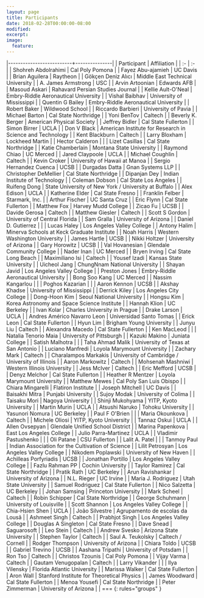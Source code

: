```yaml
---
layout: page
title: Participants
date: 2018-02-28T00:00:00-08:00
modified:
excerpt:
image:
  feature:
---
```


<style >
tbody tr:nth-child(odd)  {background: #FFF;}
tbody tr:nth-child(even) {background: #F5F5F5;}
tbody tr:hover {background: #ffa366;}
</style>

|--------------------------+---------------|
| Participant | Affiliation |
| :-                       | :-            |
| 	Shohreh Abdolrahimi	 | 	Cal Poly Pomona	 |
| 	Fayez Abu-ajamieh	 | 	UC Davis	 |
| 	Brian Aguilera	 | 	Raytheon	 |
| 	Gökçen Deniz Alıcı	 | 	Middle East Technical University	 |
| 	A. James Armstrong	 | 	USC	 |
| 	Arvin Artoonian	 | 	Edwards AFB	 |
| 	Masoud Askari	 | 	Rahavard Persian Studies Journal	 |
| 	Kellie Ault-O'Neal	 | 	Embry-Riddle Aeronautical University	 |
| 	Vishal Baibhav	 | 	University of Mississippi	 |
| 	Quentin G Bailey	 | 	Embry-Riddle Aeronautical University	 |
| 	Robert Baker	 | 	Wildwood School	 |
| 	Riccardo Barbieri	 | 	University of Pavia	 |
| 	Michael Barton	 | 	Cal State Northridge	 |
| 	Yoni BenTov	 | 	Caltech	 |
| 	Beverly K. Berger	 | 	American Physical Society	 |
| 	Jeffrey Bidler	 | 	Cal State Fullerton	 |
| 	Simon Birrer	 | 	UCLA	 |
| 	Don V Black	 | 	American Institute for Research in Science and Technology	 |
| 	Kent Blackburn	 | 	Caltech	 |
| 	Larry Bloxham	 | 	Lockheed Martin	 |
| 	Hector Calderon	 | 		 |
| 	Lizet Casillas	 | 	Cal State Northridge	 |
| 	Katie Chamberlain	 | 	Montana State University	 |
| 	Raymond Chiao	 | 	UC Merced	 |
| 	Jared Claypoole	 | 	UCLA	 |
| 	Michael Coughlin	 | 	Caltech	 |
| 	Kevin Croker	 | 	University of Hawaii at Manoa	 |
| 	Sergio Hernandez Cuenca	 | 	UCSB	 |
| 	Durgadas Datta	 | 	Gnan Systems LLP	 |
| 	Christopher DeMellier	 | 	Cal State Northridge	 |
| 	Dipanjan Dey	 | 	Indian Institute of Technology	 |
| 	Coleman Dobson	 | 	Cal State Los Angeles	 |
| 	Ruifeng Dong	 | 	State University of New York / University at Buffalo	 |
| 	Alex Edison	 | 	UCLA	 |
| 	Katherine Elder	 | 	Cal State Fresno	 |
| 	Franklin Felber	 | 	Starmark, Inc.	 |
| 	Arthur Fischer	 | 	UC Santa Cruz	 |
| 	Eric Flynn	 | 	Cal State Fullerton 	 |
| 	Matthew Fox	 | 	Harvey Mudd College	 |
| 	Zicao Fu	 | 	UCSB	 |
| 	Davide Gerosa	 | 	Caltech	 |
| 	Matthew Giesler	 | 	Caltech	 |
| 	Scott S Gordon	 | 	University of Central Florida	 |
| 	Sam Gralla	 | 	University of Arizona	 |
| 	Daniel D. Gutierrez	 | 		 |
| 	Lucas Haley	 | 	Los Angeles Valley College	 |
| 	Antony Halim	 | 	Minerva Schools at Keck Graduate Institute	 |
| 	Noah Harris	 | 	Western Washington University	 |
| 	James Hartle	 | 	UCSB	 |
| 	Nikki Holtzer	 | 	University of Arizona	 |
| 	Gary Horowitz	 | 	UCSB	 |
| 	Val Hovanesian	 | 	Glendale Community College	 |
| 	Nader Inan	 | 	UC Merced	 |
| 	Bryen Irving	 | 	Cal State Long Beach	 |
| 	Maximiliano Isi	 | 	Caltech	 |
| 	Yousef Izadi	 | 	Kansas State University	 |
| 	Uicheol Jang	 | 	ChungNnam National University	 |
| 	Shayan Javid	 | 	Los Angeles Valley College	 |
| 	Preston Jones	 | 	Embry-Riddle Aeronautical University	 |
| 	Bong Soo Kang	 | 	UC Merced	 |
| 	Nassim Kangarlou	 | 		 |
| 	Poghos Kazarian	 | 		 |
| 	Aaron Kennon	 | 	UCSB	 |
| 	Akshay Khadse	 | 	University of Mississippi	 |
| 	Derrick Kiley	 | 	Los Angeles City College	 |
| 	Dong-Hoon Kim	 | 	Seoul National University	 |
| 	Hongsu Kim	 | 	Korea Astronomy and Space Science Institute	 |
| 	Hannah Klion	 | 	UC Berkeley	 |
| 	Ivan Kolar	 | 	Charles University in Prague	 |
| 	Drake Larson	 | 	UCLA	 |
| 	Andres Américo Navarro Leon	 | 	Universidad Santo Tomas	 |
| 	Erick Leon	 | 	Cal State Fullerton	 |
| 	Hyun Lim	 | 	Brigham Young University	 |
| 	Junyu Liu	 | 	Caltech	 |
| 	Alexandra Macedo	 | 	Cal State Fullerton	 |
| 	Ken MacLeod	 | 		 |
| 	Natalia Tenorio Maia	 | 	University of Pittsburgh	 |
| 	Kazuki Makino	 | 	Juniata College	 |
| 	Satish Malhotra	 | 		 |
| 	Taha Ahmad Malik	 | 	University of Texas at San Antonio	 |
| 	Luciano Manfredi	 | 	Loyola Marymount University	 |
| 	Zachary Mark	 | 	Caltech	 |
| 	Charalampos Markakis	 | 	University of Cambridge / University of Illinois	 |
| 	Aaron Markowitz	 | 	Caltech	 |
| 	Mohsenah Mashniwi	 | 	Western Illinois University 	 |
| 	Jess McIver	 | 	Caltech	 |
| 	Eric Mefford	 | 	UCSB	 |
| 	Denyz Melchor	 | 	Cal State Fullerton	 |
| 	Heather R Mentzer	 | 	Loyola Marymount University	 |
| 	Matthew Mewes	 | 	Cal Poly San Luis Obispo	 |
| 	Chiara Mingarelli	 | 	Flatiron Institute	 |
| 	Joseph Mitchell	 | 	UC Davis	 |
| 	Baisakhi Mitra	 | 	Punjabi University	 |
| 	Sujoy Modak	 | 	University of Colima	 |
| 	Taisaku Mori	 | 	Nagoya University	 |
| 	Shinji Mukohyama	 | 	YITP, Kyoto University	 |
| 	Martin Murin	 | 	UCLA	 |
| 	Atsushi Naruko	 | 	Tohoku University	 |
| 	Yasunori Nomura	 | 	UC Berkeley	 |
| 	Paul F O'Brien	 | 		 |
| 	Maria Okounkova	 | 	Caltech	 |
| 	Michele Oliosi	 | 	YITP, Kyoto University	 |
| 	Tannaz Oskui	 | 	UCLA	 |
| 	Allen Ovsepyan	 | 	Glendale Unified School District	 |
| 	Marina Papenkova	 | 	East Los Angeles College 	 |
| 	Julio Parra-Martinez	 | 	UCLA	 |
| 	Vladimir Pastushenko	 | 		 |
| 	Oli Patane	 | 	CSU Fullerton 	 |
| 	Lalit A. Patel	 | 		 |
| 	Tanmoy Paul	 | 	Indian Association for the Cultivation of Science	 |
| 	Lilit Petrosyan	 | 	Los Angeles Valley College	 |
| 	Nikodem Poplawski	 | 	University of New Haven	 |
| 	Achilleas Porfyriadis	 | 	UCSB	 |
| 	Jonathan Portillo	 | 	Los Angeles Valley College 	 |
| 	Fazlu Rahman PP	 | 	Cochin University	 |
| 	Taylor Ramirez	 | 	Cal State Northridge	 |
| 	Pratik Rath	 | 	UC Berkeley	 |
| 	Arun Ravishankar	 | 	University of Arizona	 |
| 	N.L. Rieger	 | 	UC Irvine	 |
| 	Maria J. Rodriguez	 | 	Utah State University	 |
| 	Samuel Rodriguez	 | 	Cal State Fullerton	 |
| 	Nico Salzetta	 | 	UC Berkeley	 |
| 	Johan Samsing	 | 	Princeton University	 |
| 	Mark Scheel	 | 	Caltech	 |
| 	Robin Schipper	 | 	Cal State Northridge	 |
| 	George Schuhmann	 | 	University of Louisville	 |
| 	Scott Shannon	 | 	Los Angeles Valley College	 |
| 	Chia-Hsien Shen	 | 	UCLA	 |
| 	João Silvestre	 | 	Agrupamento de escolas da Lousã	 |
| 	Ashmeet Singh	 | 	Caltech	 |
| 	Prabhjot Singh	 | 	Los Angeles Valley College	 |
| 	Douglas A Singleton	 | 	Cal State Fresno	 |
| 	Dave Snead	 | 	Saguarosoft	 |
| 	Leo Stein	 | 	Caltech	 |
| 	Andrew Svesko	 | 	Arizona State University	 |
| 	Stephen Taylor	 | 	Caltech	 |
| 	Saul A. Teukolsky	 | 	Caltech / Cornell	 |
| 	Rodger Thompson	 | 	University of Arizona	 |
| 	Chiara Toldo	 | 	UCSB	 |
| 	Gabriel Trevino	 | 	UCSB	 |
| 	Aashana Tripathi	 | 	University of Potsdam	 |
| 	Ron Tso	 | 	Caltech	 |
| 	Christos Tzounis	 | 	Cal Poly Pomona	 |
| 	Vijay Varma	 | 	Caltech	 |
| 	Gautam Venugopalan	 | 	Caltech	 |
| 	Larry Vikander	 | 		 |
| 	Ilya Vilensky	 | 	Florida Atlantic University	 |
| 	Marissa Walker	 | 	Cal State Fullerton	 |
| 	Aron Wall	 | 	Stanford Institute for Theoretical Physics	 |
| 	James Woodward	 | 	Cal State Fullerton	 |
| 	Menoa Yousefi	 | 	Cal State Northridge	 |
| 	Peter Zimmerman	 | 	University of Arizona	 |
| ===
{: rules="groups" }
